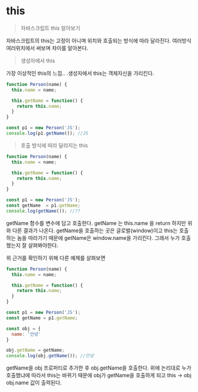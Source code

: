 # this

> 자바스크립트 this 알아보기

자바스크립트의 this는 고정이 아니며 위치와 호출되는 방식에 따라 달라진다. 여러방식 여러위치에서 써보며 차이를 알아본다.



> 생성자에서 this

가장 이상적인 this의 느낌.. .생성자에서 this는 객체자신을 가리킨다.

```javascript
function Person(name) {
  this.name = name;

  this.getName = function() {
    return this.name;
  }
}

const p1 = new Person('JS');
console.log(p1.getName()); //JS

```



> 호출 방식에 따라 달라지는 this

```javascript
function Person(name) {
  this.name = name;

  this.getName = function() {
    return this.name;
  }
}

const p1 = new Person('JS');
const getName  = p1.getName;
console.log(getName()); //??

```

getName 함수를 변수에 담고 호출한다.  getName 는 this.name 을 return 하지만 위와 다른 결과가 나온다.  getName을 호출하는 곳은 글로벌\(window\)이고 this는 호출하는 놈을 따라가기 때문에 getName은  window.name을 가리킨다. 그래서 누가 호출했는지 잘 살펴봐야한다. 

위 근거를 확인하기 위해 다른 예제를 살펴보면

```javascript
function Person(name) {
  this.name = name;

  this.getName = function() {
    return this.name;
  }
}

const p1 = new Person('JS');
const getName = p1.getName;

const obj = {
  name: '안녕'
}

obj.getName = getName;
console.log(obj.getName()); //안녕 

```

getName을 obj 프로퍼티로 추가한 후 obj.getName을 호출한다. 위에 논리대로 누가 호출했냐에 따라서 this는 바뀌기 때문에 obj가 getName을 호출하게 되고 this -&gt; obj   obj.name 값이 출력된다.

